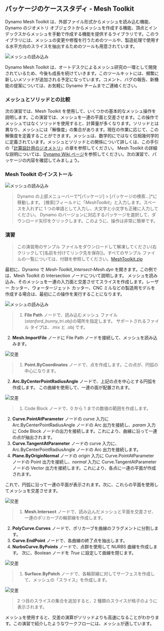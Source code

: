 

## パッケージのケーススタディ - Mesh Toolkit

Dynamo Mesh Toolkit は、外部ファイル形式からメッシュを読み込む機能、Dynamo のジオメトリ オブジェクトからメッシュを作成する機能、頂点とインデックスからメッシュを手動で作成する機能を提供するライブラリです。このライブラリには、メッシュの変更や修復を行うためのツールや、製造処理で使用する水平方向のスライスを抽出するためのツールも用意されています。

![メッシュの読み込み](images/10-3/mtIntro.png)

Dynamo Mesh Toolkit は、オートデスクによるメッシュ研究の一環として開発されているため、今後も成長を続けていきます。このツールキットには、頻繁に新しいメソッドが追加される予定になっています。コメント、バグの報告、新機能の提案については、お気軽に Dynamo チームまでご連絡ください。

### メッシュとソリッドとの比較

次の演習では、Mesh Toolkit を使用して、いくつかの基本的なメッシュ操作を説明します。この演習では、メッシュを一連の平面と交差させます。この操作でメッシュではなくソリッドを使用すると、計算量が多くなります。ソリッドとは異なり、メッシュには「解像度」の集合があります。現在の作業に応じて、この解像度を定義することができます。メッシュは、数学的にではなく位相幾何学的に定義されています。メッシュとソリッドとの関係について詳しくは、この手引の「[計算設計用のジオメトリ](../05_Geometry-for-Computational-Design/5_geometry-for-computational-design.md)」の章を参照してください。 Mesh Toolkit の詳細な説明については、[Dynamo Wiki ページ](https://github.com/DynamoDS/Dynamo/wiki/Dynamo-Mesh-Toolkit)を参照してください。次の演習で、パッケージの内容を確認してみましょう。

### Mesh Toolkit のインストール

![メッシュの読み込み](images/10-3/mt.png)

> Dynamo の上部メニューバーで*[パッケージ] > [パッケージの検索...]*に移動します。 [検索]フィールドに「*MeshToolkit*」と入力します。スペースを入れずに 1 つの単語として入力し、大文字と小文字も正確に入力してください。 Dynamo のバージョンに対応するパッケージを選択して、ダウンロード矢印をクリックします。このように、操作は非常に簡単です。

### 演習

> この演習用のサンプル ファイルをダウンロードして解凍してください(右クリックして[名前を付けてリンク先を保存])。すべてのサンプル ファイルの一覧については、付録を参照してください。[MeshToolkit.zip](datasets/10-2/MeshToolkit.zip)

最初に、Dynamo で *Mesh-Toolkit_Intersect-Mesh.dyn* を開きます。この例では、Mesh Toolkit の Intersection ノードについて説明します。 メッシュを読み込み、そのメッシュを一連の入力面と交差させてスライスを作成します。レーザー カッター、ウォータージェット カッター、CNC ミルなどの製造用モデルを作成する場合は、最初にこの操作を実行することになります。

![メッシュの読み込み](images/10-3/contour01.png)

> 1. **File Path** ノードで、読み込むメッシュ ファイル(*stanford_bunny_tri.obj*)の場所を指定します。 サポートされるファイル タイプは、.mix と .obj です。
2. **Mesh.ImportFile** ノードに File Path ノードを接続して、メッシュを読み込みます。

![交差](images/10-3/contour02.png)

> 1. **Point.ByCoordinates** ノードで、点を作成します。この点が、円弧の中心になります。
2. **Arc.ByCenterPointRadiusAngle** ノードで、上記の点を中心とする円弧を作成します。 この曲線を使用して、一連の面が配置されます。

![交差](images/10-3/contour03.png)

> 1. Code Block ノードで、0 から 1 までの数値の範囲を作成します。
2. **Curve.PointAtParameter** ノードの *curve* 入力に Arc.ByCenterPointRadiusAngle ノードの Arc 出力を接続し、*param* 入力に Code Block ノードの出力を接続します。これにより、曲線に沿って一連の点が抽出されます。
3. **Curve.TangentAtParameter** ノードの curve 入力に、Arc.ByCenterPointRadiusAngle ノードの Arc 出力を接続します。
4. **Plane.ByOriginNormal** ノードの *origin* 入力に Curve.PointAtParameter ノードの Point 出力を接続し、*normal* 入力に Curve.TangentAtParameter ノードの Vector 出力を接続します。これにより、各点に一連の平面が作成されます。

これで、円弧に沿って一連の平面が表示されます。次に、これらの平面を使用してメッシュを交差させます。

![交差](images/10-3/contour04.png)

> 1. **Mesh.Intersect** ノードで、読み込んだメッシュと平面を交差させ、一連のポリカーブの輪郭線を作成します。
2. **PolyCurve.Curves** ノードで、ポリカーブを曲線のフラグメントに分割します。
3. **Curve.EndPoint** ノードで、各曲線の終了点を抽出します。
4. **NurbsCurve.ByPoints** ノードで、点群を使用して NURBS 曲線を作成します。 次に、Boolean ノードを *True* に設定して曲線を閉じます。

![交差](images/10-3/contour05.png)

> 1. **Surface.ByPatch** ノードで、各輪郭線に対してサーフェスを作成して、メッシュの「スライス」を作成します。

![交差](images/10-3/contour06.png)

> 2 つ目のスライスの集合を追加すると、2 種類のスライスが格子のように表示されます。

メッシュを使用すると、交差の演算がソリッドよりも高速になることがわかります。この演習で紹介したようなワークフローには、メッシュが適しています。

